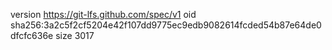 version https://git-lfs.github.com/spec/v1
oid sha256:3a2c5f2cf5204e42f107dd9775ec9edb9082614fcded54b87e64de0dfcfc636e
size 3017
